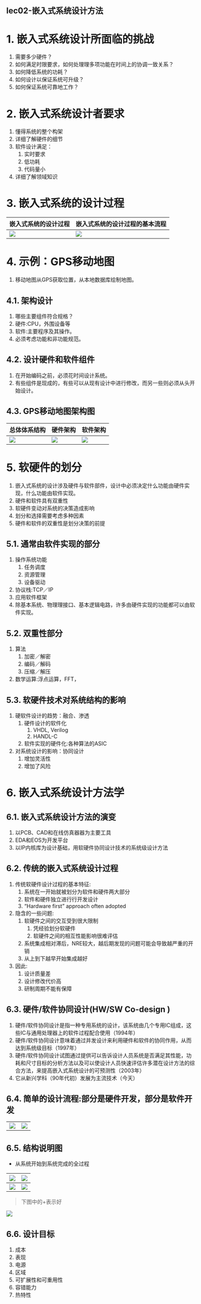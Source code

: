 lec02-嵌入式系统设计方法
---

# 1. 嵌入式系统设计所面临的挑战
1. 需要多少硬件？
2. 如何满足时限要求，如何处理理多项功能在时间上的协调一致关系？
3. 如何降低系统的功耗？
4. 如何设计以保证系统可升级？
5. 如何保证系统可靠地工作？

# 2. 嵌入式系统设计者要求
1. 懂得系统的整个构架
2. 详细了解硬件的细节
3. 软件设计满足：
   1. 实时要求
   2. 低功耗
   3. 代码量小
4. 详细了解领域知识

# 3. 嵌入式系统的设计过程

| 嵌入式系统的设计过程 | 嵌入式系统的设计过程的基本流程 |
| -------------------- | ------------------------------ |
| ![](img/lec2/1.png)  | ![](img/lec2/2.png)            |


# 4. 示例：GPS移动地图
1. 移动地图从GPS获取位置，从本地数据库绘制地图。

## 4.1. 架构设计
1. 哪些主要组件符合规格？
2. 硬件:CPU，外围设备等
3. 软件:主要程序及其操作。
4. 必须考虑功能和非功能规范。

## 4.2. 设计硬件和软件组件
1. 在开始编码之前，必须花时间设计系统。
2. 有些组件是现成的，有些可以从现有设计中进行修改，而另一些则必须从头开始设计。

## 4.3. GPS移动地图架构图

| 总体体系结构        | 硬件架构            | 软件架构            |
| ------------------- | ------------------- | ------------------- |
| ![](img/lec2/4.png) | ![](img/lec2/5.png) | ![](img/lec2/6.png) |


# 5. 软硬件的划分
1. 嵌入式系统的设计涉及硬件与软件部件，设计中必须决定什么功能由硬件实现，什么功能由软件实现。
2. 硬件和软件具有双重性
3. 软硬件变动对系统的决策造成影响
4. 划分和选择需要考虑多种因素
5. 硬件和软件的双重性是划分决策的前提

## 5.1. 通常由软件实现的部分
1. 操作系统功能
   1. 任务调度
   2. 资源管理
   3. 设备驱动
2. 协议栈:TCP／IP
3. 应用软件框架
4. 除基本系统、物理理接口、基本逻辑电路，许多由硬件实现的功能都可以由软件实现。

## 5.2. 双重性部分
1. 算法
   1. 加密／解密
   2. 编码／解码
   3. 压缩／解压
2. 数学运算:浮点运算，FFT，

## 5.3. 软硬件技术对系统结构的影响
1. 硬软件设计的趋势：融合、渗透
   1. 硬件设计的软件化
      1. VHDL, Verilog
      2. HANDL-C
   2. 软件实现的硬件化:各种算法的ASIC
2. 对系统设计的影响：协同设计
   1. 增加灵活性
   2. 增加了风险
   
# 6. 嵌入式系统设计方法学

## 6.1. 嵌入式系统设计方法的演变
1. 以PCB、CAD和在线仿真器器为主要工具
2. EDA和EOS为开发平台
3. 以IP内核库为设计基础，用软硬件协同设计技术的系统级设计方法

## 6.2. 传统的嵌入式系统设计过程
1. 传统软硬件设计过程的基本特征:
   1. 系统在一开始就被划分为软件和硬件两大部分
   2. 软件和硬件独立进行行开发设计
   3. “Hardware first” approach often adopted
2. 隐含的一些问题:
   1. 软硬件之间的交互受到很大限制
      1. 凭经验划分软硬件
      2. 软硬件之间的相互性能影响很难评估
   2. 系统集成相对滞后，NRE较大，越后期发现的问题可能会导致越严重的开销
   3. 从上到下越早开始集成越好
3. 因此:
   1. 设计质量差
   2. 设计修改代价高
   3. 研制周期不能有保障

## 6.3. 硬件/软件协同设计(HW/SW Co-design )
1. 硬件/软件协同设计是指一种专用系统的设计，该系统由几个专用IC组成，这些IC与通用处理器上的软件过程配合使用（1994年）
2. 硬件/软件协同设计意味着通过并发设计来利用硬件和软件的协同作用，从而达到系统级目标（1997年）
3. 硬件/软件协同设计试图通过提供可以告诉设计人员系统是否满足其性能，功耗和尺寸目标的分析方法以及可以使设计人员快速评估许多潜在设计方法的综合方法，来提高嵌入式系统设计的可预测性（2003年）
4. 它从新兴学科（90年代初）发展为主流技术（今天）

## 6.4. 简单的设计流程:部分是硬件开发，部分是软件开发

|                     |                     |
| ------------------- | ------------------- |
| ![](img/lec2/7.png) | ![](img/lec2/8.png) |

## 6.5. 结构说明图
- 从系统开始到系统完成的全过程

| ![](img/lec2/9.png)  | ![](img/lec2/10.png) |
| -------------------- | -------------------- |
| ![](img/lec2/11.png) | ![](img/lec2/12.png) |

> 下图中的+表示好

![](img/lec2/13.png)

## 6.6. 设计目标
1. 成本
2. 表现
3. 电源
4. 区域
5. 可扩展性和可重用性
6. 容错能力
7. 热特性